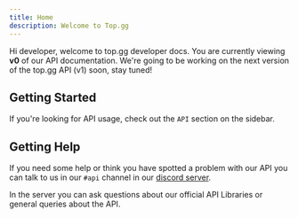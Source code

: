 ```yaml
---
title: Home
description: Welcome to Top.gg
---
```


Hi developer, welcome to top.gg developer docs. You are currently viewing **v0** of our API documentation. We're going to be working on the next version of the top.gg API (v1) soon, stay tuned!

## Getting Started

If you're looking for API usage, check out the `API` section on the sidebar.

## Getting Help

If you need some help or think you have spotted a problem with our API you can talk to us in our `#api` channel in our [discord server](https://discord.gg/dbl).

In the server you can ask questions about our official API Libraries or general queries about the API.

